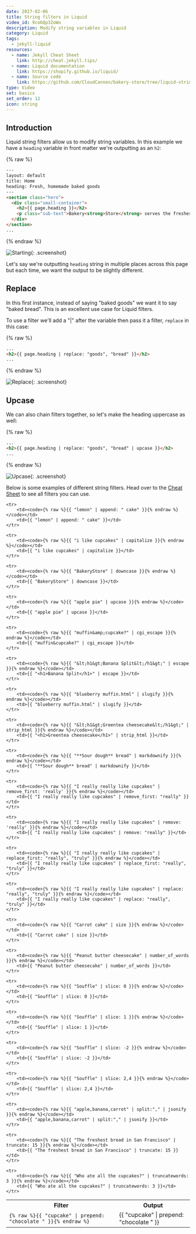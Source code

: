 ```yaml
---
date: 2017-02-06
title: String filters in Liquid
video_id: 9co6Qp3ZoWo
description: Modify string variables in Liquid
category: Liquid
tags:
  - jekyll-liquid
resources:
  - name: Jekyll Cheat Sheet
    link: http://cheat.jekyll.tips/
  - name: Liquid documentation
    link: https://shopify.github.io/liquid/
  - name: Source code
    link: https://github.com/CloudCannon/bakery-store/tree/liquid-string-filters
type: Video
set: basics
set_order: 12
icon: string
---
```

## Introduction

Liquid string filters allow us to modify string variables. In this example we have a `heading` variable in front matter we're outputting as an `h2`:

{% raw %}
~~~html
---
layout: default
title: Home
heading: Fresh, homemade baked goods
---
<section class="hero">
  <div class="small-container">
    <h2>{{ page.heading }}</h2>
    <p class="sub-text">Bakery<strong>Store</strong> serves the freshest baked goods in San Francisco.</p>
  </div>
</section>
...
~~~
{% endraw %}

![Starting](/images/tutorials/string-filters/starting.png){: .screenshot}

Let's say we're outputting `heading` string in multiple places across this page but each time, we want the output to be slightly different.

## Replace

In this first instance, instead of saying "baked goods" we want it to say "baked bread". This is an excellent use case for Liquid filters.

To use a filter we'll add a "\|" after the variable then pass it a filter, `replace` in this case:

{% raw %}
~~~html
...
<h2>{{ page.heading | replace: "goods", "bread" }}</h2>
...
~~~
{% endraw %}

![Replace](/images/tutorials/string-filters/replace.png){: .screenshot}

## Upcase

We can also chain filters together, so let's make the heading uppercase as well:

{% raw %}
~~~html
...
<h2>{{ page.heading | replace: "goods", "bread" | upcase }}</h2>
...
~~~
{% endraw %}

![Upcase](/images/tutorials/string-filters/upcase.png){: .screenshot}

Below is some examples of different string filters. Head over to the [Cheat Sheet](/jekyll-cheat-sheet/) to see all filters you can use.

<table class="filter-table">
	<tr>
		<th>Filter</th>
		<th>Output</th>
	</tr>
	<tr>
		<td><code>{% raw %}{{ "cupcake" | prepend: "chocolate " }}{% endraw %}</code></td>
		<td>{{ "cupcake" | prepend: "chocolate " }}</td>
	</tr>

	<tr>
		<td><code>{% raw %}{{ "lemon" | append: " cake" }}{% endraw %}</code></td>
		<td>{{ "lemon" | append: " cake" }}</td>
	</tr>

	<tr>
		<td><code>{% raw %}{{ "i like cupcakes" | capitalize }}{% endraw %}</code></td>
		<td>{{ "i like cupcakes" | capitalize }}</td>
	</tr>

	<tr>
		<td><code>{% raw %}{{ "BakeryStore" | downcase }}{% endraw %}</code></td>
		<td>{{ "BakeryStore" | downcase }}</td>
	</tr>

	<tr>
		<td><code>{% raw %}{{ "apple pie" | upcase }}{% endraw %}</code></td>
		<td>{{ "apple pie" | upcase }}</td>
	</tr>

	<tr>
		<td><code>{% raw %}{{ "muffin&amp;cupcake?" | cgi_escape }}{% endraw %}</code></td>
		<td>{{ "muffin&cupcake?" | cgi_escape }}</td>
	</tr>

	<tr>
		<td><code>{% raw %}{{ "&lt;h1&gt;Banana Split&lt;/h1&gt;" | escape }}{% endraw %}</code></td>
		<td>{{ "<h1>Banana Split</h1>" | escape }}</td>
	</tr>

	<tr>
		<td><code>{% raw %}{{ "blueberry muffin.html" | slugify }}{% endraw %}</code></td>
		<td>{{ "blueberry muffin.html" | slugify }}</td>
	</tr>

	<tr>
		<td><code>{% raw %}{{ "&lt;h1&gt;Greentea cheesecake&lt;/h1&gt;" | strip_html }}{% endraw %}</code></td>
		<td>{{ "<h1>Greentea cheesecake</h1>" | strip_html }}</td>
	</tr>

	<tr>
		<td><code>{% raw %}{{ "**Sour dough** bread" | markdownify }}{% endraw %}</code></td>
		<td>{{ "**Sour dough** bread" | markdownify }}</td>
	</tr>

	<tr>
		<td><code>{% raw %}{{ "I really really like cupcakes" | remove_first: 'really' }}{% endraw %}</code></td>
		<td>{{ "I really really like cupcakes" | remove_first: "really" }}</td>
	</tr>

	<tr>
		<td><code>{% raw %}{{ "I really really like cupcakes" | remove: 'really' }}{% endraw %}</code></td>
		<td>{{ "I really really like cupcakes" | remove: "really" }}</td>
	</tr>

	<tr>
		<td><code>{% raw %}{{ "I really really like cupcakes" | replace_first: "really", "truly" }}{% endraw %}</code></td>
		<td>{{ "I really really like cupcakes" | replace_first: "really", "truly" }}</td>
	</tr>

	<tr>
		<td><code>{% raw %}{{ "I really really like cupcakes" | replace: "really", "truly" }}{% endraw %}</code></td>
		<td>{{ "I really really like cupcakes" | replace: "really", "truly" }}</td>
	</tr>

	<tr>
		<td><code>{% raw %}{{ "Carrot cake" | size }}{% endraw %}</code></td>
		<td>{{ "Carrot cake" | size }}</td>
	</tr>

	<tr>
		<td><code>{% raw %}{{ "Peanut butter cheesecake" | number_of_words }}{% endraw %}</code></td>
		<td>{{ "Peanut butter cheesecake" | number_of_words }}</td>
	</tr>

	<tr>
		<td><code>{% raw %}{{ "Souffle" | slice: 0 }}{% endraw %}</code></td>
		<td>{{ "Souffle" | slice: 0 }}</td>
	</tr>

	<tr>
		<td><code>{% raw %}{{ "Souffle" | slice: 1 }}{% endraw %}</code></td>
		<td>{{ "Souffle" | slice: 1 }}</td>
	</tr>

	<tr>
		<td><code>{% raw %}{{ "Souffle" | slice: -2 }}{% endraw %}</code></td>
		<td>{{ "Souffle" | slice: -2 }}</td>
	</tr>

	<tr>
		<td><code>{% raw %}{{ "Souffle" | slice: 2,4 }}{% endraw %}</code></td>
		<td>{{ "Souffle" | slice: 2,4 }}</td>
	</tr>

	<tr>
		<td><code>{% raw %}{{ "apple,banana,carrot" | split:"," | jsonify }}{% endraw %}</code></td>
		<td>{{ "apple,banana,carrot" | split:"," | jsonify }}</td>
	</tr>

	<tr>
		<td><code>{% raw %}{{ "The freshest bread in San Francisco" | truncate: 15 }}{% endraw %}</code></td>
		<td>{{ "The freshest bread in San Francisco" | truncate: 15 }}</td>
	</tr>

	<tr>
		<td><code>{% raw %}{{ "Who ate all the cupcakes?" | truncatewords: 3 }}{% endraw %}</code></td>
		<td>{{ "Who ate all the cupcakes?" | truncatewords: 3 }}</td>
	</tr>

</table>
